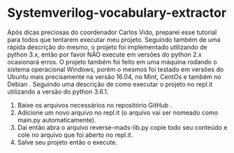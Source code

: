 # Systemverilog-vocabulary-extractor

Após dicas preciosas do coordenador Carlos Vido, preparei esse tutorial para todos
que tentarem executar meu projeto. Seguindo também de uma rápida descrição do mesmo,
o projeto foi implementado utilizando de python 3.x, então por favor NÃO execute em
versões do python 2.x ocasionará erros. O projeto também foi feito em uma máquina rodando
o sistema operacional Windows, porém o mesmos foi testado em versões do Ubuntu mais
precisamente na versão 16.04, no Mint, CentOs e também no Debian .
Seguindo uma descrição de como executar o projeto no repl.it utilizando a versão do
python 3.6.1.
1. Baixe os arquivos necessários no repositório GitHub .
2. Adicione um novo arquivo no repl.it (o arquivo vai ser nomeado como main.py
automaticamente).
3. Daí então abra o arquivo reverse-mads-lib.py copie todo seu conteúdo e cole no
arquivo que foi aberto no repl.it.
4. Salve seu projeto então o execute.
